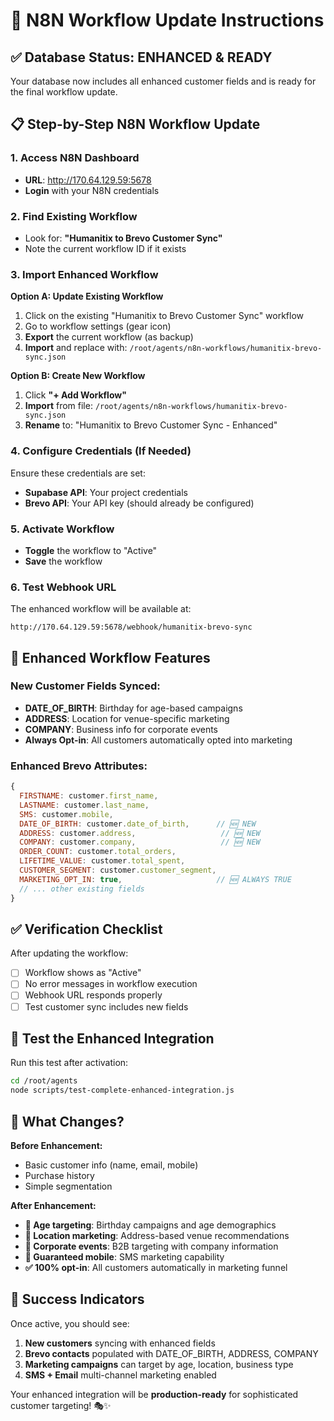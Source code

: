 # 🚀 N8N Workflow Update Instructions

## ✅ Database Status: ENHANCED & READY
Your database now includes all enhanced customer fields and is ready for the final workflow update.

## 📋 Step-by-Step N8N Workflow Update

### 1. Access N8N Dashboard
- **URL**: http://170.64.129.59:5678
- **Login** with your N8N credentials

### 2. Find Existing Workflow
- Look for: **"Humanitix to Brevo Customer Sync"**
- Note the current workflow ID if it exists

### 3. Import Enhanced Workflow
**Option A: Update Existing Workflow**
1. Click on the existing "Humanitix to Brevo Customer Sync" workflow
2. Go to workflow settings (gear icon)
3. **Export** the current workflow (as backup)
4. **Import** and replace with: `/root/agents/n8n-workflows/humanitix-brevo-sync.json`

**Option B: Create New Workflow**
1. Click **"+ Add Workflow"**
2. **Import** from file: `/root/agents/n8n-workflows/humanitix-brevo-sync.json`
3. **Rename** to: "Humanitix to Brevo Customer Sync - Enhanced"

### 4. Configure Credentials (If Needed)
Ensure these credentials are set:
- **Supabase API**: Your project credentials
- **Brevo API**: Your API key (should already be configured)

### 5. Activate Workflow
- **Toggle** the workflow to "Active"
- **Save** the workflow

### 6. Test Webhook URL
The enhanced workflow will be available at:
```
http://170.64.129.59:5678/webhook/humanitix-brevo-sync
```

## 🌟 Enhanced Workflow Features

### New Customer Fields Synced:
- **DATE_OF_BIRTH**: Birthday for age-based campaigns
- **ADDRESS**: Location for venue-specific marketing  
- **COMPANY**: Business info for corporate events
- **Always Opt-in**: All customers automatically opted into marketing

### Enhanced Brevo Attributes:
```javascript
{
  FIRSTNAME: customer.first_name,
  LASTNAME: customer.last_name, 
  SMS: customer.mobile,
  DATE_OF_BIRTH: customer.date_of_birth,      // 🆕 NEW
  ADDRESS: customer.address,                   // 🆕 NEW
  COMPANY: customer.company,                   // 🆕 NEW
  ORDER_COUNT: customer.total_orders,
  LIFETIME_VALUE: customer.total_spent,
  CUSTOMER_SEGMENT: customer.customer_segment,
  MARKETING_OPT_IN: true,                     // 🆕 ALWAYS TRUE
  // ... other existing fields
}
```

## ✅ Verification Checklist

After updating the workflow:
- [ ] Workflow shows as "Active" 
- [ ] No error messages in workflow execution
- [ ] Webhook URL responds properly
- [ ] Test customer sync includes new fields

## 🧪 Test the Enhanced Integration

Run this test after activation:
```bash
cd /root/agents
node scripts/test-complete-enhanced-integration.js
```

## 🎯 What Changes?

**Before Enhancement:**
- Basic customer info (name, email, mobile)
- Purchase history
- Simple segmentation

**After Enhancement:**
- **🎂 Age targeting**: Birthday campaigns and age demographics
- **📍 Location marketing**: Address-based venue recommendations
- **🏢 Corporate events**: B2B targeting with company information
- **📱 Guaranteed mobile**: SMS marketing capability
- **✅ 100% opt-in**: All customers automatically in marketing funnel

## 🎉 Success Indicators

Once active, you should see:
1. **New customers** syncing with enhanced fields
2. **Brevo contacts** populated with DATE_OF_BIRTH, ADDRESS, COMPANY
3. **Marketing campaigns** can target by age, location, business type
4. **SMS + Email** multi-channel marketing enabled

Your enhanced integration will be **production-ready** for sophisticated customer targeting! 🎭✨
